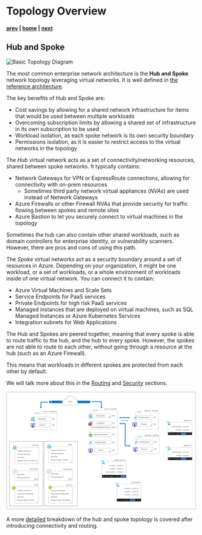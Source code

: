 # Topology Overview

#### [prev](./basics.md) | [home](./readme.md)  | [next](./routing.md)

## Hub and Spoke

![Basic Topology Diagram](https://docs.microsoft.com/azure/architecture/reference-architectures/hybrid-networking/images/hub-spoke.png)

The most common enterprise network architecture is the **Hub and Spoke** network topology leveraging virtual networks.  It is well defined in [the reference architecture](https://docs.microsoft.com/azure/architecture/reference-architectures/hybrid-networking/hub-spoke?msclkid=02170518bcee11eca7a5301ea8a57ecd&tabs=cli).

The key benefits of Hub and Spoke are:

- Cost savings by allowing for a shared network infrastructure for items that would be used between multiple workloads
- Overcoming subscription limits by allowing a shared set of infrastructure in its own subscription to be used
- Workload isolation, as each spoke network is its own security boundary
- Permissions isolation, as it is easier to restrict access to the virtual networks in the topology

The *Hub* virtual network acts as a set of connectivity/networking resources, shared between spoke networks.  It typically contains:

- Network Gateways for VPN or ExpressRoute connections, allowing for connectivity with on-prem resources
  - Sometimes third party network virtual appliances (*NVAs*) are used instead of Network Gateways
- Azure Firewalls or other Firewall NVAs that provide security for traffic flowing between spokes and remote sites
- Azure Bastion to let you securely connect to virtual machines in the topology

Sometimes the hub can also contain other shared workloads, such as domain controllers for enterprise identity, or vulnerability scanners.  However, there are pros and cons of using this path.

The *Spoke* virtual networks act as a security boundary around a set of resources in Azure.  Depending on your organization, it might be one workload, or a set of workloads, or a whole environment of workloads inside of one virtual network.  You can connect it to contain:

- Azure Virtual Machines and Scale Sets
- Service Endpoints for PaaS services
- Private Endpoints for high risk PaaS services
- Managed instances that are deployed on virtual machines, such as SQL Managed Instances or Azure Kubernetes Services
- Integration subnets for Web Applications

The Hub and Spokes are peered together, meaning that every spoke is able to route traffic to the hub, and the hub to every spoke.  However, the spokes are not able to route to each other, without going through a resource at the hub (such as an Azure Firewall).

This means that workloads in different spokes are protected from each other by default.

We will talk more about this in the [Routing](routing.md) and [Security](security.md) sections.

![Topology Diagram](png/topology.png)

A more [detailed](./topology.md) breakdown of the hub and spoke topology is covered after introducing connectivity and routing.
